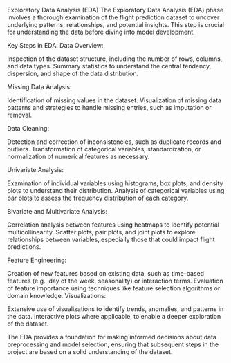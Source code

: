 Exploratory Data Analysis (EDA)
The Exploratory Data Analysis (EDA) phase involves a thorough examination of the flight prediction dataset to uncover underlying patterns, relationships, and potential insights. This step is crucial for understanding the data before diving into model development.

Key Steps in EDA:
Data Overview:

Inspection of the dataset structure, including the number of rows, columns, and data types.
Summary statistics to understand the central tendency, dispersion, and shape of the data distribution.

Missing Data Analysis:

Identification of missing values in the dataset.
Visualization of missing data patterns and strategies to handle missing entries, such as imputation or removal.

Data Cleaning:

Detection and correction of inconsistencies, such as duplicate records and outliers.
Transformation of categorical variables, standardization, or normalization of numerical features as necessary.

Univariate Analysis:

Examination of individual variables using histograms, box plots, and density plots to understand their distribution.
Analysis of categorical variables using bar plots to assess the frequency distribution of each category.

Bivariate and Multivariate Analysis:

Correlation analysis between features using heatmaps to identify potential multicollinearity.
Scatter plots, pair plots, and joint plots to explore relationships between variables, especially those that could impact flight predictions.

Feature Engineering:

Creation of new features based on existing data, such as time-based features (e.g., day of the week, seasonality) or interaction terms.
Evaluation of feature importance using techniques like feature selection algorithms or domain knowledge.
Visualizations:

Extensive use of visualizations to identify trends, anomalies, and patterns in the data.
Interactive plots where applicable, to enable a deeper exploration of the dataset.

The EDA provides a foundation for making informed decisions about data preprocessing and model selection, ensuring that subsequent steps in the project are based on a solid understanding of the dataset.
